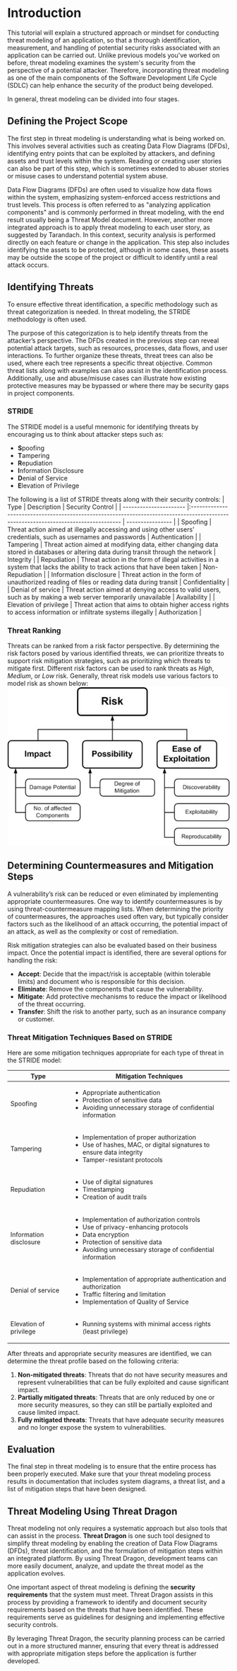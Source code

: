 # Introduction
This tutorial will explain a structured approach or mindset for conducting threat modeling of an application, so that a thorough identification, measurement, and handling of potential security risks associated with an application can be carried out. Unlike previous models you've worked on before, threat modeling examines the system's security from the perspective of a potential attacker. Therefore, incorporating threat modeling as one of the main components of the Software Development Life Cycle (SDLC) can help enhance the security of the product being developed.

In general, threat modeling can be divided into four stages.

## Defining the Project Scope

The first step in threat modeling is understanding what is being worked on. This involves several activities such as creating Data Flow Diagrams (DFDs), identifying entry points that can be exploited by attackers, and defining assets and trust levels within the system. Reading or creating user stories can also be part of this step, which is sometimes extended to abuser stories or misuse cases to understand potential system abuse.

Data Flow Diagrams (DFDs) are often used to visualize how data flows within the system, emphasizing system-enforced access restrictions and trust levels. This process is often referred to as "analyzing application components" and is commonly performed in threat modeling, with the end result usually being a Threat Model document. However, another more integrated approach is to apply threat modeling to each user story, as suggested by Tarandach. In this context, security analysis is performed directly on each feature or change in the application. This step also includes identifying the assets to be protected, although in some cases, these assets may be outside the scope of the project or difficult to identify until a real attack occurs.

## Identifying Threats

To ensure effective threat identification, a specific methodology such as threat categorization is needed. In threat modeling, the STRIDE methodology is often used.

The purpose of this categorization is to help identify threats from the attacker’s perspective. The DFDs created in the previous step can reveal potential attack targets, such as resources, processes, data flows, and user interactions. To further organize these threats, threat trees can also be used, where each tree represents a specific threat objective. Common threat lists along with examples can also assist in the identification process. Additionally, use and abuse/misuse cases can illustrate how existing protective measures may be bypassed or where there may be security gaps in project components.

### STRIDE

The STRIDE model is a useful mnemonic for identifying threats by encouraging us to think about attacker steps such as:
* **S**poofing
* **T**ampering
* **R**epudiation
* **I**nformation Disclosure
* **D**enial of Service
* **E**levation of Privilege

The following is a list of STRIDE threats along with their security controls:
| Type                   | Description                                                                                                                         | Security Control |
| ---------------------- |:----------------------------------------------------------------------------------------------------------------------------------- | ---------------- |
| Spoofing               | Threat action aimed at illegally accessing and using other users' credentials, such as usernames and passwords                      | Authentication   |
| Tampering              | Threat action aimed at modifying data, either changing data stored in databases or altering data during transit through the network | Integrity        |
| Repudiation            | Threat action in the form of illegal activities in a system that lacks the ability to track actions that have been taken            | Non-Repudiation  |
| Information disclosure | Threat action in the form of unauthorized reading of files or reading data during transit                                           | Confidentiality  |
| Denial of service      | Threat action aimed at denying access to valid users, such as by making a web server temporarily unavailable                        | Availability     |
| Elevation of privilege | Threat action that aims to obtain higher access rights to access information or infiltrate systems illegally                        | Authorization    |

### Threat Ranking

Threats can be ranked from a risk factor perspective. By determining the risk factors posed by various identified threats, we can prioritize threats to support risk mitigation strategies, such as prioritizing which threats to mitigate first. Different risk factors can be used to rank threats as *High*, *Medium*, or *Low* risk. Generally, threat risk models use various factors to model risk as shown below:<br>
![image](../../assets/images/risk-factors.jpg)

## Determining Countermeasures and Mitigation Steps

A vulnerability’s risk can be reduced or even eliminated by implementing appropriate countermeasures. One way to identify countermeasures is by using threat-countermeasure mapping lists. When determining the priority of countermeasures, the approaches used often vary, but typically consider factors such as the likelihood of an attack occurring, the potential impact of an attack, as well as the complexity or cost of remediation.

Risk mitigation strategies can also be evaluated based on their business impact. Once the potential impact is identified, there are several options for handling the risk:

- **Accept**: Decide that the impact/risk is acceptable (within tolerable limits) and document who is responsible for this decision.
- **Eliminate**: Remove the components that cause the vulnerability.
- **Mitigate**: Add protective mechanisms to reduce the impact or likelihood of the threat occurring.
- **Transfer**: Shift the risk to another party, such as an insurance company or customer.

### Threat Mitigation Techniques Based on STRIDE
Here are some mitigation techniques appropriate for each type of threat in the STRIDE model:

| Type                   | Mitigation Techniques                                                                                                                                                                                                               |
| ---------------------- | ----------------------------------------------------------------------------------------------------------------------------------------------------------------------------------------------------------------------------------- |
| Spoofing               | <ul><li>Appropriate authentication</li><li>Protection of sensitive data</li><li>Avoiding unnecessary storage of confidential information</li></ul>                                                                                  |
| Tampering              | <ul><li>Implementation of proper authorization</li><li>Use of hashes, MAC, or digital signatures to ensure data integrity</li><li>Tamper-resistant protocols</li></ul>                                                              |
| Repudiation            | <ul><li>Use of digital signatures</li><li>Timestamping</li><li>Creation of audit trails</li></ul>                                                                                                                                   |
| Information disclosure | <ul><li>Implementation of authorization controls</li><li>Use of privacy-enhancing protocols</li><li>Data encryption</li><li>Protection of sensitive data</li><li>Avoiding unnecessary storage of confidential information</li></ul> |
| Denial of service      | <ul><li>Implementation of appropriate authentication and authorization</li><li>Traffic filtering and limitation</li><li>Implementation of Quality of Service</li></ul>                                                              |
| Elevation of privilege | <ul><li>Running systems with minimal access rights (least privilege)</li></ul>                                                                                                                                                      |

After threats and appropriate security measures are identified, we can determine the threat profile based on the following criteria:
1. **Non-mitigated threats**: Threats that do not have security measures and represent vulnerabilities that can be fully exploited and cause significant impact.
2. **Partially mitigated threats**: Threats that are only reduced by one or more security measures, so they can still be partially exploited and cause limited impact.
3. **Fully mitigated threats**: Threats that have adequate security measures and no longer expose the system to vulnerabilities.

## Evaluation

The final step in threat modeling is to ensure that the entire process has been properly executed. Make sure that your threat modeling process results in documentation that includes system diagrams, a threat list, and a list of mitigation steps that have been designed.

## Threat Modeling Using Threat Dragon

Threat modeling not only requires a systematic approach but also tools that can assist in the process. **Threat Dragon** is one such tool designed to simplify threat modeling by enabling the creation of Data Flow Diagrams (DFDs), threat identification, and the formulation of mitigation steps within an integrated platform. By using Threat Dragon, development teams can more easily document, analyze, and update the threat model as the application evolves.

One important aspect of threat modeling is defining the **security requirements** that the system must meet. Threat Dragon assists in this process by providing a framework to identify and document security requirements based on the threats that have been identified. These requirements serve as guidelines for designing and implementing effective security controls.

By leveraging Threat Dragon, the security planning process can be carried out in a more structured manner, ensuring that every threat is addressed with appropriate mitigation steps before the application is further developed.